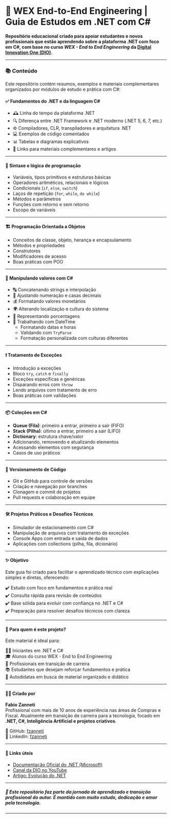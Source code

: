 # 🧠 WEX End-to-End Engineering | Guia de Estudos em .NET com C#

**Repositório educacional criado para apoiar estudantes e novos profissionais que estão aprendendo sobre a plataforma .NET com foco em C#, com base no curso _WEX - End to End Engineering_ da [Digital Innovation One (DIO)](https://www.dio.me).**

---

### 📚 Conteúdo

Este repositório contém resumos, exemplos e materiais complementares organizados por módulos de estudo e prática com C#:

#### ✅ Fundamentos do .NET e da linguagem C#

- 🕰️ Linha do tempo da plataforma .NET
- 🔍 Diferença entre .NET Framework e .NET moderno (.NET 5, 6, 7, etc.)
- ⚙️ Compiladores, CLR, transpiladores e arquitetura .NET
- 💻 Exemplos de código comentados
- 📊 Tabelas e diagramas explicativos
- 🔗 Links para materiais complementares e artigos

---

#### 🧪 Sintaxe e lógica de programação

- Variáveis, tipos primitivos e estruturas básicas
- Operadores aritméticos, relacionais e lógicos
- Condicionais (`if`, `else`, `switch`)
- Laços de repetição (`for`, `while`, `do while`)
- Métodos e parâmetros
- Funções com retorno e sem retorno
- Escopo de variáveis

---

#### 🏗️ Programação Orientada a Objetos

- Conceitos de classe, objeto, herança e encapsulamento
- Métodos e propriedades
- Construtores
- Modificadores de acesso
- Boas práticas com POO

---

#### 📌 Manipulando valores com C#

- 🔠 Concatenando strings e interpolação
- 🔢 Ajustando numeração e casas decimais
- 💰 Formatando valores monetários
- 🌍 Alterando localização e cultura do sistema
- 🧮 Representando porcentagens
- 📅 Trabalhando com DateTime
  - Formatando datas e horas
  - Validando com `TryParse`
  - Formatação personalizada com culturas diferentes

---

#### ❗ Tratamento de Exceções

- Introdução a exceções
- Bloco `try`, `catch` e `finally`
- Exceções específicas e genéricas
- Disparando erros com `throw`
- Lendo arquivos com tratamento de erro
- Boas práticas com validações

---

#### 📦 Coleções em C#

- **Queue (Fila)**: primeiro a entrar, primeiro a sair (FIFO)
- **Stack (Pilha)**: último a entrar, primeiro a sair (LIFO)
- **Dictionary**: estrutura chave/valor
- Adicionando, removendo e atualizando elementos
- Acessando elementos com segurança
- Casos de uso práticos

---

#### 🧾 Versionamento de Código

- Git e GitHub para controle de versões
- Criação e navegação por branches
- Clonagem e commit de projetos
- Pull requests e colaboração em equipe

---

#### 🛠️ Projetos Práticos e Desafios Técnicos

- Simulador de estacionamento com C#
- Manipulação de arquivos com tratamento de exceções
- Console Apps com entrada e saída de dados
- Aplicações com collections (pilha, fila, dicionário)

---

#### ✨ Objetivo

Este guia foi criado para facilitar o aprendizado técnico com explicações simples e diretas, oferecendo:

✔️ Estudo com foco em fundamentos e prática real  
✔️ Consulta rápida para revisão de conteúdos  
✔️ Base sólida para evoluir com confiança no .NET e C#  
✔️ Preparação para resolver desafios técnicos com clareza  

---

#### 🚀 Para quem é este projeto?

Este material é ideal para:

🧑‍💻 Iniciantes em .NET e C#  
🎓 Alunos do curso WEX - End to End Engineering  
🔁 Profissionais em transição de carreira  
📚 Estudantes que desejam reforçar fundamentos e prática  
🧠 Autodidatas em busca de material organizado e didático   

---

#### 👨‍💻 Criado por

**Fabio Zanneti**  
Profissional com mais de 10 anos de experiência nas áreas de Compras e Fiscal. Atualmente em transição de carreira para a tecnologia, focado em **.NET, C#, Inteligência Artificial e projetos criativos**.

🔗 GitHub: [fzanneti](https://github.com/fzanneti)  
🎯 LinkedIn: [fzanneti](https://www.linkedin.com/in/fzanneti)

---

#### 🔗 Links úteis

- [Documentação Oficial do .NET (Microsoft)](https://learn.microsoft.com/dotnet)
- [Canal da DIO no YouTube](https://www.youtube.com/@dio)
- [Artigo: Evolução do .NET](https://learn.microsoft.com/dotnet/fundamentals/history)

---

##### 📌 Este repositório faz parte da jornada de aprendizado e transição profissional do autor. É mantido com muito estudo, dedicação e amor pela tecnologia.

---
